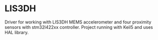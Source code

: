 # LIS3DH
Driver for working with LIS3DH MEMS accelerometer and four proximity sensors with stm32l422xx controller. Project running with Keil5 and uses HAL library.
